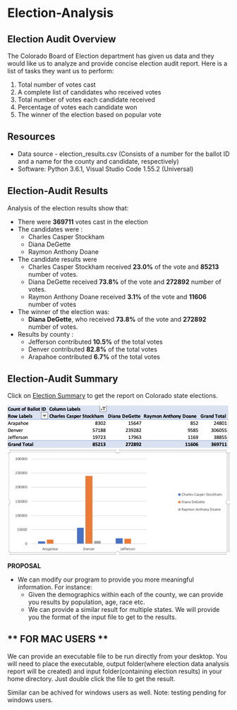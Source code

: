 # Election-Analysis

## Election Audit Overview
The Colorado Board of Election department has given us data and they would like us to analyze and provide concise election audit report. Here is a list of tasks they want us to perform:
1. Total number of votes cast
2. A complete list of candidates who received votes
3. Total number of votes each candidate received
4. Percentage of votes each candidate won
5. The winner of the election based on popular vote

## Resources
- Data source - election_results.csv (Consists of a number for the ballot ID and a name for the county and candidate, respectively)
- Software: Python 3.6.1, Visual Studio Code 1.55.2 (Universal)

## Election-Audit Results
Analysis of the election results show that:
- There were **369711** votes cast in the election
- The candidates were :
  - Charles Casper Stockham
  - Diana DeGette
  - Raymon Anthony Doane
- The candidate results were
  - Charles Casper Stockham received **23.0%** of the vote and **85213** number of votes.
  - Diana DeGette received **73.8%** of the vote and **272892** number of votes.
  - Raymon Anthony Doane received **3.1%** of the vote and **11606** number of votes
- The winner of the election was:
  - **Diana DeGette**, who received **73.8%** of the vote and **272892** number of votes.
- Results by county :
  - Jefferson contributed **10.5%** of the total votes
  - Denver contributed **82.8%** of the total votes
  - Arapahoe contributed **6.7%** of the total votes
  
## Election-Audit Summary
Click on [Election Summary](https://github.com/Pooja-boot-git/Election-Analysis/blob/main/Terminal%20Output.png) to get the report on Colorado state elections.

![table](https://github.com/Pooja-boot-git/Election-Analysis/blob/main/pivot-table.png)
![chart](https://github.com/Pooja-boot-git/Election-Analysis/blob/main/pivot-chart.png)

**PROPOSAL**
- We can modify our program to provide you more meaningful information. For instance: 
  - Given the demographics within each of the county, we can provide you results by population, age, race etc. 
  - We can provide a similar result for multiple states. We will provide you the format of the input file to get to the results.

## ** FOR MAC USERS **
We can provide an executable file to be run directly from your desktop. You will need to place the executable, output folder(where election data analysis report will be created) and input folder(containing election results) in your home directory. Just double click the file to get the result.

Similar can be achived for windows users as well. Note: testing pending for windows users. 


